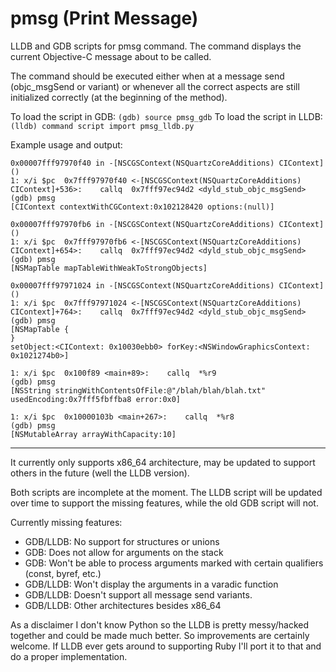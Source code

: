 pmsg (Print Message)
====

LLDB and GDB scripts for pmsg command. The command displays the current Objective-C message about to be called.


The command should be executed either when at a message send (objc_msgSend or variant) or whenever all the correct aspects are still initialized correctly (at the beginning of the method).

To load the script in GDB: `(gdb) source pmsg_gdb`
To load the script in LLDB: `(lldb) command script import pmsg_lldb.py`

Example usage and output: 

	0x00007fff97970f40 in -[NSCGSContext(NSQuartzCoreAdditions) CIContext] ()
	1: x/i $pc  0x7fff97970f40 <-[NSCGSContext(NSQuartzCoreAdditions) CIContext]+536>:    callq  0x7fff97ec94d2 <dyld_stub_objc_msgSend>
	(gdb) pmsg
	[CIContext contextWithCGContext:0x102128420 options:(null)]

	0x00007fff97970fb6 in -[NSCGSContext(NSQuartzCoreAdditions) CIContext] ()
	1: x/i $pc  0x7fff97970fb6 <-[NSCGSContext(NSQuartzCoreAdditions) CIContext]+654>:    callq  0x7fff97ec94d2 <dyld_stub_objc_msgSend>
	(gdb) pmsg
	[NSMapTable mapTableWithWeakToStrongObjects]

	0x00007fff97971024 in -[NSCGSContext(NSQuartzCoreAdditions) CIContext] ()
	1: x/i $pc  0x7fff97971024 <-[NSCGSContext(NSQuartzCoreAdditions) CIContext]+764>:    callq  0x7fff97ec94d2 <dyld_stub_objc_msgSend>
	(gdb) pmsg
	[NSMapTable {
	}
	setObject:<CIContext: 0x10030ebb0> forKey:<NSWindowGraphicsContext: 0x1021274b0>]

	1: x/i $pc  0x100f89 <main+89>:    callq  *%r9
	(gdb) pmsg
	[NSString stringWithContentsOfFile:@"/blah/blah/blah.txt" usedEncoding:0x7fff5fbffba8 error:0x0]

	1: x/i $pc  0x10000103b <main+267>:    callq  *%r8
	(gdb) pmsg
	[NSMutableArray arrayWithCapacity:10]


- - -

It currently only supports x86_64 architecture, may be updated to support others in the future (well the LLDB version). 


Both scripts are incomplete at the moment. The LLDB script will be updated over time to support the missing features, while the old GDB script will not.

Currently missing features:
 * GDB/LLDB: No support for structures or unions
 * GDB: Does not allow for arguments on the stack
 * GDB: Won't be able to process arguments marked with certain qualifiers (const, byref, etc.)
 * GDB/LLDB: Won't display the arguments in a varadic function
 * GDB/LLDB: Doesn't support all message send variants.
 * GDB/LLDB: Other architectures besides x86_64

As a disclaimer I don't know Python so the LLDB is pretty messy/hacked together and could be made much better. So improvements are certainly welcome. If LLDB ever gets around to supporting Ruby I'll port it to that and do a proper implementation.